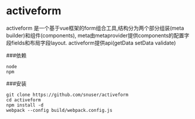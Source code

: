 # activeform
activeform 是一个基于vue框架的form组合工具,结构分为两个部分组装(meta builder)和组件(components),
meta由metaprovider提供components的配置字段fields和布局字段layout.  activeform提供api(getData setData validate)



###依赖
```
node
npm
```

###安装

```
git clone https://github.com/snuser/activeform
cd activeform
npm install -d
webpack --config build/webpack.config.js
```

